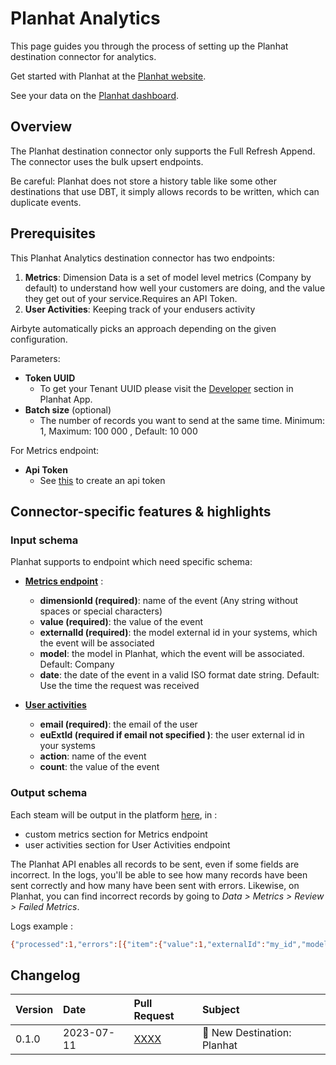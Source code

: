 # Planhat Analytics

This page guides you through the process of setting up the Planhat destination connector for analytics.

Get started with Planhat at the [Planhat website](https://www.planhat.com/).

See your data on the [Planhat dashboard](https://app.planhat.com/developer).

## Overview

The Planhat destination connector only supports the Full Refresh Append. The connector uses the bulk upsert endpoints. 

Be careful: Planhat does not store a history table like some other destinations that use DBT, it simply allows records to be written, which can duplicate events.


## Prerequisites

This Planhat Analytics destination connector has two endpoints:

1. **Metrics**: Dimension Data is a set of model level metrics (Company by default) to understand how well your customers are doing, and the value they get out of your service.Requires an API Token.
2. **User Activities**: Keeping track of your endusers activity

Airbyte automatically picks an approach depending on the given configuration.

Parameters: 
* **Token UUID**
  * To get your Tenant UUID please visit the [Developer](https://app.planhat.com/developer) section in Planhat App.
* **Batch size** (optional)
  * The number of records you want to send at the same time. Minimum: 1, Maximum: 100 000 , Default: 10 000

For Metrics endpoint:
* **Api Token**
  * See [this](https://docs.planhat.com/#authentication) to create an api token



## Connector-specific features & highlights

### Input schema 

Planhat supports to endpoint which need specific schema: 

* **[Metrics endpoint](https://docs.planhat.com/#metrics)** :
  * **dimensionId (required)**: name of the event (Any string without spaces or special characters)
  * **value (required)**: the value of the event
  * **externalId (required)**: the model external id in your systems, which the event will be associated
  * **model**: the model in Planhat, which the event will be associated. Default: Company
  * **date**: the date of the event in a valid ISO format date string. Default: Use the time the request was received

* **[User activities](https://docs.planhat.com/#activity_bulk)**
  * **email (required)**: the email of the user
  * **euExtId (required if email not specified )**: the user external id in your systems
  * **action**: name of the event
  * **count**: the value of the event


### Output schema

Each steam will be output in the platform [here](https://app.planhat.com/data/metrics), in :
* custom metrics section for Metrics endpoint
* user activities section for User Activities endpoint

The Planhat API enables all records to be sent, even if some fields are incorrect. 
In the logs, you'll be able to see how many records have been sent correctly and how many have been sent with errors. Likewise, on Planhat, you can find incorrect records by going to *Data > Metrics > Review > Failed Metrics*.

Logs example : 

```bash 
{"processed":1,"errors":[{"item":{"value":1,"externalId":"my_id","model":"Company"},"error":"dimensionId must be specified"}]} 
```

## Changelog

| Version | Date       | Pull Request                                           | Subject                    |
| :------ | :--------- | :----------------------------------------------------- | :------------------------- |
| 0.1.0   | 2023-07-11 | [XXXX](https://github.com/airbytehq/airbyte/pull/XXXX) | 🎉 New Destination: Planhat |
